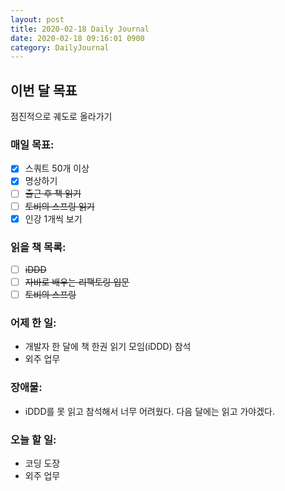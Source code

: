 ```yaml
---
layout: post
title: 2020-02-18 Daily Journal
date: 2020-02-18 09:16:01 0900
category: DailyJournal
---
```


## 이번 달 목표
점진적으로 궤도로 올라가기

### 매일 목표:
- [x] 스쿼트 50개 이상
- [x] 명상하기
- [ ] ~~출근 후 책 읽기~~
- [ ] ~~토비의 스프링 읽기~~
- [x] 인강 1개씩 보기

### 읽을 책 목록:
- [ ] ~~iDDD~~
- [ ] ~~자바로 배우는 리팩토링 입문~~
- [ ] ~~토비의 스프링~~

### 어제 한 일:
* 개발자 한 달에 책 한권 읽기 모임(iDDD) 참석
* 외주 업무

### 장애물:
* iDDD를 못 읽고 참석해서 너무 어려웠다. 다음 달에는 읽고 가야겠다.

### 오늘 할 일:
* 코딩 도장
* 외주 업무